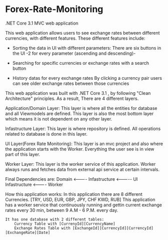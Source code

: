 # Forex-Rate-Monitoring
.NET Core 3.1 MVC web application

This web application allows users to see exchange rates between different currencies, with different features. These different features include:

- Sorting the data in UI with different parameters:
    There are six buttons in the UI -2 for every parameter (ascending and descending)-
    
- Searching for specific currencies or exchange rates with a search button

- History datas for every exchange rates
    By clicking a currency pair users can see older exchange rates between those currencies


This web application was built with .NET Core 3.1 , by following "Clean Architecture" principles. As a result, There are 4 different layers.

Application/Domain Layer: 
    This layer is where all the entities for database and all Viewmodels are defined. This layer is also the most bottom layer which means it is not dependent on any other layer.
    
Infastructure Layer:
    This layer is where repository is defined. All operations related to database is done in this layer.
    
UI Layer(Forex Rate Monitoring):
    This layer is an mvc project and also where the application starts with the Worker. Everything the user see is in view part of this layer.
    
Worker Layer:
    This layer is the worker service of this application. Worker always runs and fetches data from external api service at certain intervals.

Final Dependencies are:
    Domain <---- Infastructure <----- UI
    Infastructure <---- Worker

How this application works:
    In this application there are 8 different Currencies. [TRY, USD, EUR, GBP, JPY, CHF KWD, RUB]
    This application has a worker service that continuously running and gettin current exchange rates every 30 min, between 9 A.M - 6 P.M. every day.
    
    It has one database with 2 different tables:
        Currency Table with [CurrenyId][CurrencyName]
        Exchange Rates Table with [ExchangeId][CurrencyId][CurrencyId][ExchangeRate][Date]
    
    
